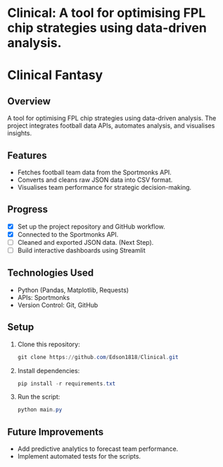# Clinical: A tool for optimising FPL chip strategies using data-driven analysis.
# Clinical Fantasy

## Overview
A tool for optimising FPL chip strategies using data-driven analysis. The project integrates football data APIs, automates analysis, and visualises insights.

## Features
- Fetches football team data from the Sportmonks API.
- Converts and cleans raw JSON data into CSV format.
- Visualises team performance for strategic decision-making.

## Progress
- [x] Set up the project repository and GitHub workflow.
- [x] Connected to the Sportmonks API.
- [ ] Cleaned and exported JSON data. (Next Step).
- [ ] Build interactive dashboards using Streamlit 

## Technologies Used
- Python (Pandas, Matplotlib, Requests)
- APIs: Sportmonks
- Version Control: Git, GitHub

## Setup
1. Clone this repository:
    ```powershell
    git clone https://github.com/Edson1818/Clinical.git
    ```
2. Install dependencies:
    ```powershell
    pip install -r requirements.txt
    ```
3. Run the script:
    ```powershell
    python main.py
    ```

## Future Improvements
- Add predictive analytics to forecast team performance.
- Implement automated tests for the scripts.



